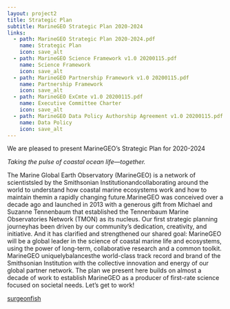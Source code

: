 ```yaml
---
layout: project2
title: Strategic Plan
subtitle: MarineGEO Strategic Plan 2020-2024
links:
  - path: MarineGEO Strategic Plan 2020-2024.pdf
    name: Strategic Plan
    icon: save_alt
  - path: MarineGEO Science Framework v1.0 20200115.pdf
    name: Science Framework
    icon: save_alt
  - path: MarineGEO Partnership Framework v1.0 20200115.pdf
    name: Partnership Framework
    icon: save_alt
  - path: MarineGEO ExCmte v1.0 20200115.pdf
    name: Executive Committee Charter
    icon: save_alt
  - path: MarineGEO Data Policy Authorship Agreement v1.0 20200115.pdf
    name: Data Policy
    icon: save_alt
---
```


We are pleased to present MarineGEO’s Strategic Plan for 2020-2024

*Taking the pulse of coastal ocean life—together.*

The Marine Global Earth Observatory (MarineGEO) is a network of scientistsled by the Smithsonian Institutionandcollaborating around the world to understand how coastal marine ecosystems work and how to maintain themin a rapidly changing future.MarineGEO was conceived over a decade ago and launched in 2013 with a generous gift from Michael and Suzanne Tennenbaum that established the Tennenbaum Marine Observatories Network (TMON) as its nucleus. Our first strategic planning journeyhas been driven by our community’s dedication, creativity, and initiative. And it has clarified and strengthened our shared goal: MarineGEO will be a global leader in the science of coastal marine life and ecosystems, using the power of long-term, collaborative research and a common toolkit. MarineGEO uniquelybalancesthe world-class track record and brand of the Smithsonian Institution with the collective innovation and energy of our global partner network. The plan we present here builds on almost a decade of work to establish MarineGEO as a producer of first-rate science focused on societal needs. Let’s get to work!

[surgeonfish]({{site.baseurl}}/assets/strategic-plan/surgeonfish.png)
